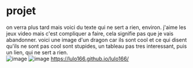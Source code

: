 # projet
on verra plus tard mais voici du texte qui ne sert a rien, environ.
j'aime les jeux video mais c'est compliquer a faire, cela signifie pas que je vais abandonner.
voici une image d'un dragon car ils sont cool et ce qui disent qu'ils ne sont pas cool sont stupides, 
 un tableau pas tres interessant, puis un lien, qui ne sert a rien.                                               
![image](https://github.com/lulo166/projet/assets/146172440/44263fec-74c8-4977-a0fe-de1f60ad7f80)
![image](https://github.com/lulo166/projet/assets/146172440/68cf2e32-ca62-4246-bc61-783e3cfb65f6)
https://lulo166.github.io/lulo166/

